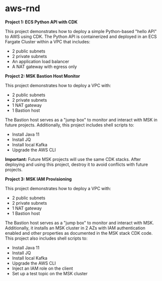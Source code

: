 # aws-rnd
**Project 1: ECS Python API with CDK**

This project demonstrates how to deploy a simple Python-based "hello API" to AWS using CDK. The Python API is containerized and deployed in an ECS Fargate Cluster within a VPC that includes:
- 2 public subnets
- 2 private subnets
- An application load balancer
- A NAT gateway with egress only

**Project 2: MSK Bastion Host Monitor**

This project demonstrates how to deploy a VPC with:
- 2 public subnets
- 2 private subnets
- 1 NAT gateway
- 1 Bastion host

The Bastion host serves as a "jump box" to monitor and interact with MSK in future projects. Additionally, this project includes shell scripts to:
- Install Java 11
- Install JQ
- Install local Kafka
- Upgrade the AWS CLI

**Important:** Future MSK projects will use the same CDK stacks. After deploying and using this project, destroy it to avoid conflicts with future projects.

**Project 3: MSK IAM Provisioning**

This project demonstrates how to deploy a VPC with:
- 2 public subnets
- 2 private subnets
- 1 NAT gateway
- 1 Bastion host

The Bastion host serves as a "jump box" to monitor and interact with MSK. Additionally, it installs an MSK cluster in 2 AZs with IAM authentication enabled and other properties as documented in the MSK stack CDK code. This project also includes shell scripts to:
- Install Java 11
- Install JQ
- Install local Kafka
- Upgrade the AWS CLI
- Inject an IAM role on the client
- Set up a test topic on the MSK cluster
